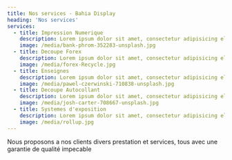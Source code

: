 ```yaml
---
title: Nos services - Bahia Display
heading: 'Nos services'
services:
  - title: Impression Numerique
    description: Lorem ipsum dolor sit amet, consectetur adipisicing elit. Quibusdam eaque nulla provident nihil culpa, debitis magnam quisquam, dolor ipsum libero, explicabo fugit tenetur accusamus? Sapiente, voluptatum, blanditiis nesciunt libero magni quae debitis inventore tenetur rerum modi corporis laboriosam est. Tempore!
    image: /media/bank-phrom-352283-unsplash.jpg
  - title: Decoupe Forex
    description: Lorem ipsum dolor sit amet, consectetur adipisicing elit. Quibusdam eaque nulla provident nihil culpa, debitis magnam quisquam, dolor ipsum libero, explicabo fugit tenetur accusamus? Sapiente, voluptatum, blanditiis nesciunt libero magni quae debitis inventore tenetur rerum modi corporis laboriosam est. Tempore!
    image: /media/forex-Recycle.jpg
  - title: Enseignes
    description: Lorem ipsum dolor sit amet, consectetur adipisicing elit. Quibusdam eaque nulla provident nihil culpa, debitis magnam quisquam, dolor ipsum libero, explicabo fugit tenetur accusamus? Sapiente, voluptatum, blanditiis nesciunt libero magni quae debitis inventore tenetur rerum modi corporis laboriosam est. Tempore!
    image: /media/pawel-czerwinski-710838-unsplash.jpg
  - title: Decoupe Autocollant
    description: Lorem ipsum dolor sit amet, consectetur adipisicing elit. Quibusdam eaque nulla provident nihil culpa, debitis magnam quisquam, dolor ipsum libero, explicabo fugit tenetur accusamus? Sapiente, voluptatum, blanditiis nesciunt libero magni quae debitis inventore tenetur rerum modi corporis laboriosam est. Tempore!
    image: /media/josh-carter-708667-unsplash.jpg
  - title: Systemes d'exposition
    description: Lorem ipsum dolor sit amet, consectetur adipisicing elit. Quibusdam eaque nulla provident nihil culpa, debitis magnam quisquam, dolor ipsum libero, explicabo fugit tenetur accusamus? Sapiente, voluptatum, blanditiis nesciunt libero magni quae debitis inventore tenetur rerum modi corporis laboriosam est. Tempore!
    image: /media/rollup.jpg
---
```

Nous proposons a nos clients divers prestation et services, tous avec une garantie de qualité impecable
